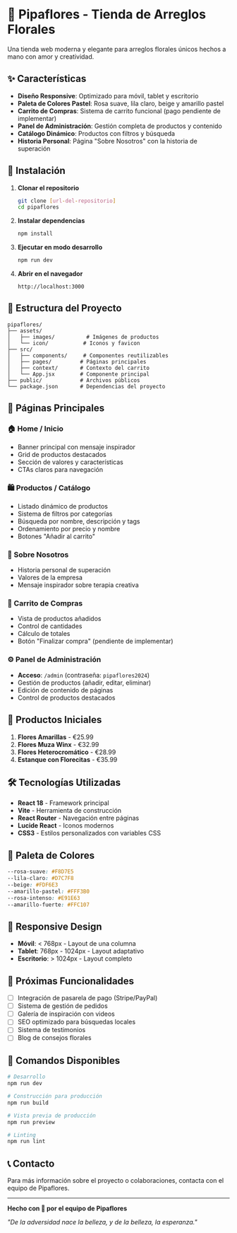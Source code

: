 # 🌸 Pipaflores - Tienda de Arreglos Florales

Una tienda web moderna y elegante para arreglos florales únicos hechos a mano con amor y creatividad.

## ✨ Características

- **Diseño Responsive**: Optimizado para móvil, tablet y escritorio
- **Paleta de Colores Pastel**: Rosa suave, lila claro, beige y amarillo pastel
- **Carrito de Compras**: Sistema de carrito funcional (pago pendiente de implementar)
- **Panel de Administración**: Gestión completa de productos y contenido
- **Catálogo Dinámico**: Productos con filtros y búsqueda
- **Historia Personal**: Página "Sobre Nosotros" con la historia de superación

## 🚀 Instalación

1. **Clonar el repositorio**
   ```bash
   git clone [url-del-repositorio]
   cd pipaflores
   ```

2. **Instalar dependencias**
   ```bash
   npm install
   ```

3. **Ejecutar en modo desarrollo**
   ```bash
   npm run dev
   ```

4. **Abrir en el navegador**
   ```
   http://localhost:3000
   ```

## 📁 Estructura del Proyecto

```
pipaflores/
├── assets/
│   ├── images/          # Imágenes de productos
│   └── icon/           # Iconos y favicon
├── src/
│   ├── components/     # Componentes reutilizables
│   ├── pages/         # Páginas principales
│   ├── context/       # Contexto del carrito
│   └── App.jsx        # Componente principal
├── public/            # Archivos públicos
└── package.json       # Dependencias del proyecto
```

## 🎨 Páginas Principales

### 🏠 Home / Inicio
- Banner principal con mensaje inspirador
- Grid de productos destacados
- Sección de valores y características
- CTAs claros para navegación

### 🛍️ Productos / Catálogo
- Listado dinámico de productos
- Sistema de filtros por categorías
- Búsqueda por nombre, descripción y tags
- Ordenamiento por precio y nombre
- Botones "Añadir al carrito"

### 💝 Sobre Nosotros
- Historia personal de superación
- Valores de la empresa
- Mensaje inspirador sobre terapia creativa

### 🛒 Carrito de Compras
- Vista de productos añadidos
- Control de cantidades
- Cálculo de totales
- Botón "Finalizar compra" (pendiente de implementar)

### ⚙️ Panel de Administración
- **Acceso**: `/admin` (contraseña: `pipaflores2024`)
- Gestión de productos (añadir, editar, eliminar)
- Edición de contenido de páginas
- Control de productos destacados

## 🎯 Productos Iniciales

1. **Flores Amarillas** - €25.99
2. **Flores Muza Winx** - €32.99
3. **Flores Heterocromático** - €28.99
4. **Estanque con Florecitas** - €35.99

## 🛠️ Tecnologías Utilizadas

- **React 18** - Framework principal
- **Vite** - Herramienta de construcción
- **React Router** - Navegación entre páginas
- **Lucide React** - Iconos modernos
- **CSS3** - Estilos personalizados con variables CSS

## 🎨 Paleta de Colores

```css
--rosa-suave: #F8D7E5
--lila-claro: #D7C7F8
--beige: #FDF6E3
--amarillo-pastel: #FFF3B0
--rosa-intenso: #E91E63
--amarillo-fuerte: #FFC107
```

## 📱 Responsive Design

- **Móvil**: < 768px - Layout de una columna
- **Tablet**: 768px - 1024px - Layout adaptativo
- **Escritorio**: > 1024px - Layout completo

## 🔮 Próximas Funcionalidades

- [ ] Integración de pasarela de pago (Stripe/PayPal)
- [ ] Sistema de gestión de pedidos
- [ ] Galería de inspiración con videos
- [ ] SEO optimizado para búsquedas locales
- [ ] Sistema de testimonios
- [ ] Blog de consejos florales

## 🚀 Comandos Disponibles

```bash
# Desarrollo
npm run dev

# Construcción para producción
npm run build

# Vista previa de producción
npm run preview

# Linting
npm run lint
```

## 📞 Contacto

Para más información sobre el proyecto o colaboraciones, contacta con el equipo de Pipaflores.

---

**Hecho con 💝 por el equipo de Pipaflores**

*"De la adversidad nace la belleza, y de la belleza, la esperanza."*
